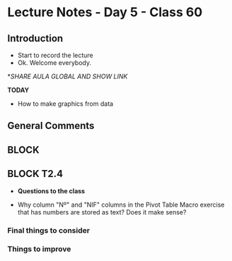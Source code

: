 
# Lecture Notes - Day 5 - Class 60

## Introduction

* Start to record the lecture
* Ok. Welcome everybody.

**SHARE AULA GLOBAL AND SHOW LINK*

**TODAY**

* How to make graphics from data

## General Comments

## BLOCK

## BLOCK T2.4

* **Questions to the class**

* Why column "Nº" and "NIF" columns in the Pivot Table Macro exercise that has numbers are stored as text? Does it make sense?

### Final things to consider

### Things to improve
